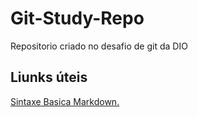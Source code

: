 # Git-Study-Repo
Repositorio criado no desafio de git da DIO


## Liunks úteis
[Sintaxe Basica Markdown.](https://www.markdownguide.org/basic-syntax/)
